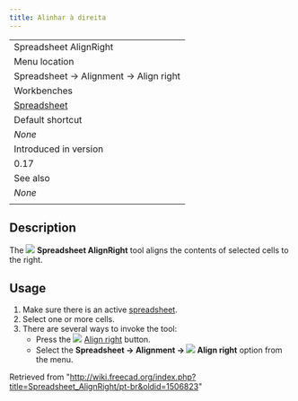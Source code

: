```yaml
---
title: Alinhar à direita
---
```

|  |
| --- |
| Spreadsheet AlignRight |
| Menu location |
| Spreadsheet → Alignment → Align right |
| Workbenches |
| [Spreadsheet](/Spreadsheet_Workbench "Spreadsheet Workbench") |
| Default shortcut |
| *None* |
| Introduced in version |
| 0.17 |
| See also |
| *None* |
|  |

## Description

The ![](/images/Spreadsheet_AlignRight.svg) **Spreadsheet AlignRight** tool aligns the contents of selected cells to the right.

## Usage

1. Make sure there is an active [spreadsheet](/Spreadsheet_CreateSheet "Spreadsheet CreateSheet").
2. Select one or more cells.
3. There are several ways to invoke the tool:
   * Press the ![](/images/Spreadsheet_AlignRight.svg) [Align right](/Spreadsheet_AlignRight "Spreadsheet AlignRight") button.
   * Select the **Spreadsheet → Alignment → ![](/images/Spreadsheet_AlignRight.svg) Align right** option from the menu.

Retrieved from "<http://wiki.freecad.org/index.php?title=Spreadsheet_AlignRight/pt-br&oldid=1506823>"